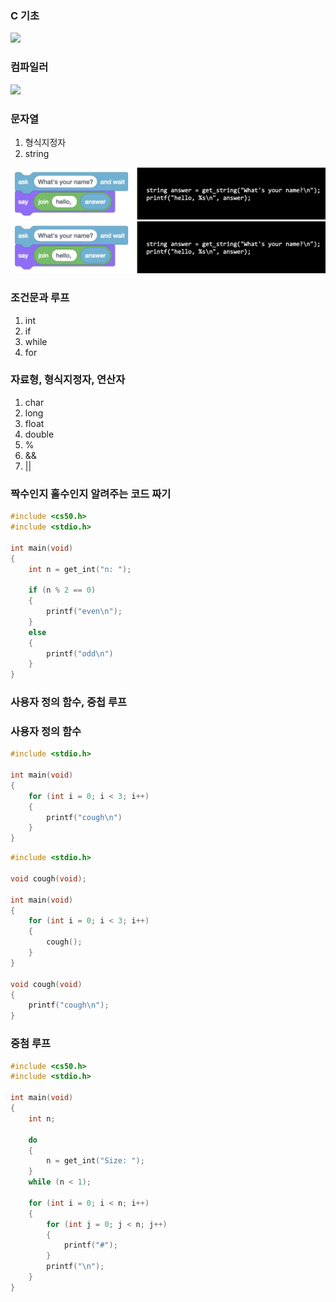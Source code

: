 ### C 기초

![](./img/mceclip1.phg)
<br>

### 컴파일러

![](./img/mceclip4.phg)

### 문자열

1. 형식지정자
2. string

![](./img/mceclip0.png)
![](./img/mceclip3.png)

### 조건문과 루프

1. int
2. if
3. while
4. for

### 자료형, 형식지정자, 연산자

1. char
2. long
3. float
4. double
5. %
6. &&
7. ||

### 짝수인지 홀수인지 알려주는 코드 짜기

```cpp
#include <cs50.h>
#include <stdio.h>

int main(void)
{
    int n = get_int("n: ");

    if (n % 2 == 0)
    {
        printf("even\n");
    }
    else
    {
        printf("odd\n")
    }
}
```

### 사용자 정의 함수, 중첩 루프

### 사용자 정의 함수

```cpp
#include <stdio.h>

int main(void)
{
    for (int i = 0; i < 3; i++)
    {
        printf("cough\n")
    }
}
```
```cpp
#include <stdio.h>

void cough(void);

int main(void)
{
    for (int i = 0; i < 3; i++)
    {
        cough();
    }
}

void cough(void)
{
    printf("cough\n");
}
```

### 중첨 루프

```cpp
#include <cs50.h>
#include <stdio.h>

int main(void)
{
    int n;

    do
    {
        n = get_int("Size: ");
    }
    while (n < 1);

    for (int i = 0; i < n; i++)
    {
        for (int j = 0; j < n; j++)
        {
            printf("#");
        }
        printf("\n");
    }
}
```
